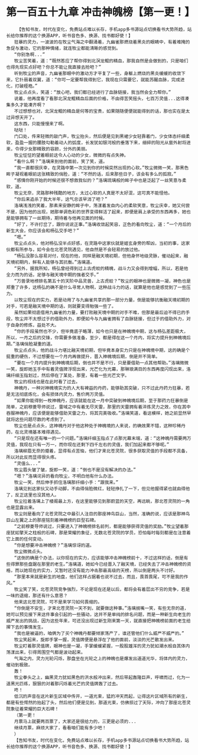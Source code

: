 # 第一百五十九章 冲击神魄榜【第一更！】
        【告知书友，时代在变化，免费站点难以长存，手机app多书源站点切换看书大势所趋，站长给你推荐的这个换源APP，听书音色多、换源、找书都好使！】
       狂暴的灵力，一波波的在牧尘气海之中翻涌着，九幽雀那燃烧着黑炎的眼睛中，有着难掩的急促与激动，它的那种情绪，就连牧尘都能清晰的感觉到。
       “你别急啊...”
       牧尘苦笑着，道：“既然答应了帮你得到北溟龙鲲的精血，那我自然是会做到的，只是咱们也得先现实点好吧？你总不能让我直接去抢吧？”
       听到牧尘的声音，九幽雀那眼中的激动方才平复了一些，身躯上燃烧的黑炎缓缓的收敛下来，它扑扇着双翼，道：“你可一定要帮我得到它，我现在只需要它，就能苏醒血脉，完成进化，打破桎梏。”
       牧尘点点头，笑道：“放心吧，我们都已经进行了血脉链接，我当然会全力帮你。”
       说着，他再度看了看那北溟龙鲲精血后面的价格，不由得苦笑摇头，七百万灵值...这得凑集多久才能凑齐啊？
       不过想想也对，北溟龙鲲的精血是何等的宝贵，如果随随便便就能得到的话，那也实在是太过异想天开了。
       这东西，只能慢慢来了啊。
       哒哒！
       门口处，传来轻微的敲门声，牧尘抬头，然后便是见到黑裙少女轻靠着门，少女体态纤细柔软，盈盈一握的腰肢勾勒着动人的弧度，长发犹如银河般的垂落下来，细碎的阳光从窗外射将进来，令得少女那精致的容颜，分外的美丽。
       牧尘怔怔的望着眼前这令人心动的少女，微微的有点失神。
       “看什么啊？”洛璃来到他的面前，笑了笑，道。
       “我一直都很庆幸，在灵路中第一次见到你的时候突然出现的心软。”牧尘微微一笑，那黑色眸子凝视着眼前这张精致的俏脸，道：“不然的话，后来那些日子，该会有多么的孤寂。”
       “感情你刚开始的时候还很不想救我似的？”洛璃琉璃般的眸子中也是泛起了一丝笑意与柔软，道。
       牧尘无奈，灵路那种残酷的地方，太过心软的人真是不太好混，这可真不能怪他。
       “你后来追杀了我大半年，这气总该早消了吧？”
       洛璃浅浅的笑着，那素来安静的眸子中，荡漾着发自内心的柔软笑意，牧尘庆幸，她又何尝不是，因为他的出现，她那单调色彩的世界变得鲜活了起来，即便是肩上承受的东西再多，她也是能够拥有了一丝期待，期待着与他再见面的时候。
       “好了，不许打岔了，跟你说说正事。”洛璃收敛起笑容，正色的看向牧尘，道：“一个月后的新生大会，你应该会和杨弘交手吧？”
       “嗯。”
       牧尘点点头，他对杨弘没半点好感，在灵路中这家伙就是姬玄身旁的帮凶，当初的事，这家伙都有所参与，如今会在北苍灵院遇见，他自然是不会轻易的放过他。
       “杨弘没那么容易对付，现在的他，同样是融天境初期，但他身怀地级灵脉，催动起来，融天境初期内，鲜有人能够与其抗衡。”洛璃道。
       “另外，据我所知，杨弘曾经得到过上古虎蛟的精魄，战斗力又会得到增幅，所以，若是他全力而为的话，足够与融天境中期的强者交手。”
       “万兽录地榜排名第五十的天阶中品灵兽，上古虎蛟？”牧尘的眼神也是微微一凝，神色也是郑重了许多，这杨弘的确不是什么寻常人物啊，这种战斗力的话，就算是他也是感觉到了一些压力。
       以牧尘现在的实力，若是动用了与九幽雀共享的那一部分力量，倒是能够抗衡融天境初期的对手，可若是融天境中期的话，则就要变得勉强一些了。
       虽然如果彻底借用九幽雀的力量，要打败融天境中期的对手不难，但那是最后迫不得已的手段，牧尘并不太想过于的借助外力，即便如今与九幽雀拥有了血脉链接，但过于的借助外力，对于自身的修炼，益处不大。
       “你的手段虽然也不少，但毕竟底子略薄，如今也只是在神魄境中期，这与杨弘差距极大，所以，一月之后的交锋，你需要多做准备，至少，都是得在这一个月内，将实力提升到神魄境后期。”洛璃俏脸凝重的道。
       牧尘点点头，他的战斗力堪比融天境初期，但毕竟本身实力只是在神魄境中期，这的确是个挺重的硬伤，不过想要在一个月内再做提升，晋入神魄境后期，倒是并不简单。
       “要在一个月内提升到神魄境后期，倒也并不是不行，只是要借助一点其他帮助。”洛璃微微一笑，旋即她玉手中有着灵值牌浮现出来，光芒化为光幕，那琳琅满目的东西再度闪现出来，洛璃纤细玉指划过，然后停在了某处，那里，有着一些光芒文字。
       牧尘的视线也是在此时看了过去。
       神魄丹，一种对神魄境实力的人大有裨益的丹药，能够助其突破，只不过此丹药力狂暴，若是无法彻底炼化，会有损体内灵力，售价两万灵值。
       “如果你能得到一枚神魄丹，应该就能在这一月中突破到神魄境后期，至于那药力狂暴倒是简单，之前穆菱导师说过，雷域之中有着无尽天雷，那里的天雷拥有着淬炼灵力之效，你在其中吞服神魄丹，应该便是能够借助天雷之力，将其完美吸收。”洛璃笑道，看这模样，她之前显然早就将这些问题尽数的考虑到了。
       牧尘也是点点头，这神魄丹对于他这种处于神魄境的人来说，的确效果不错，这种珍稀丹药，在北灵境基本难得遇见。
       “只是现在还有唯一的一个问题。”洛璃纤细玉指点了点那光幕末端，道：“这神魄丹需要两万灵值，我现在只有一万一，而你现在还剩下四千左右的灵值，我们加起来都不够呢。”
       洛璃柳眉无奈的蹙着，显得有点苦恼，他们才来北苍灵院，很多获取灵值的手段都不具备，所以对此反而显得很头疼。
       “灵值么...”
       牧尘眉头皱了皱，旋即一笑，道：“倒也不是没有解决的办法。”
       “嗯？”洛璃诧异的看向牧尘，不明白他有什么办法。
       牧尘一笑，然后伸手抓住洛璃那纤细小手：“跟我来。”
       洛璃见到这家伙又动手动脚，不由得俏脸微红，轻轻挣扎了一下，但见他握得紧也就由得他了，反正这里也没其他人。
       牧尘拉着洛璃上了楼阁最上方，在这里能够见到那蔚蓝的天空，再远眺，那北苍灵院的一角也是显露出来。
       牧尘则是看向了北苍灵院之中最引人注目的那座神鸟巨山，当然，准确的说，应该是那神鸟巨山左翼之上的那座铭刻着神魄榜的巨型石碑。
       “之前穆菱导师说过，只要进入了神魄榜排名前列，都是能够获得灵值的奖励。”牧尘望着那座犹如擎天之柱般的石碑，那是荣耀的象征，无数北苍灵院的学员，恐怕每时每刻都是在注意着它上面的任何变动。
       “你是想要冲击神魄榜？”洛璃惊讶的道。
       牧尘微微点头。
       “这倒的确是个办法，以你现在的实力，应该能够冲击神魄榜前十，不过这样的话，倒是有些得罪那些盘踞在那里的老生。”洛璃道，她如今已经晋入了融天境，已经失去了冲击神魄榜的资格，而以她现在的实力，又暂时还没有能力冲击那最高级的天榜，所以倒是两头不讨好。
       “那里本来就是新生的地盘，他们这样占据着也说不过去，而且，畏首畏尾，可不是我的作风。”
       牧尘笑了笑，北苍灵院竞争强烈，不论是现在还是以后，都将会有着层出不穷的竞争，若是一味的退缩，那还有什么意思？
       他来这北苍灵院，可不是来学习如何畏缩的。
       “你倒是不安生，才来北苍灵院一天不到，就要做这种事。”洛璃抿嘴一笑，有些无奈的道，她可以预见接下来这件事会引起的一些骚动，这并不是单纯的排名问题，而是一种新生向老生的威严发出的挑战，因为这些年来，可还没出现过新生刚来第一天，就直接把神魄榜前面的老生给撵下去的事情发生。
       “我也是被逼的，咱俩为了买个神魄丹都要倾家荡产了，谁还管他们什么威严不威严的。”
       牧尘笑起来，旋即手掌一握，灵值牌便是悬浮在了他的面前，淡淡的光芒散发出来。
       牧尘盯着那灵值牌，眼神也是一凝，手掌缓缓紧握，一股股雄浑的灵力犹如潮水般自其体内荡漾出来，引得周围空气都是波动起来。
       气海之内，灵力光轮闪烁，那盘坐在光轮之上的神魄也是爆发出道道光华，将体内的灵力，催动到极致。
       轰！
       牧尘拳头之上，幽黑灵力犹如黑色的洪水般冲出来，然后带起轰隆巨声，呼啸而过，化为一道黑光匹练，狠狠的对着那闪烁着光芒的灵值牌轰了过去。
       咚！
       低沉的声音在这片新生区域中传开，一道光束，猛的冲天而起，让得这片区域所有的新生，都是有些愕然的抬起了头，然后他们便是见到，那道光束，仿佛掠过了天际，冲向了那座北苍灵院象征着荣耀的巨大石碑！
       （第一更！
       月票马上就要两百票了，大家还是很给力的，三更是必须的...
       继续月票，麻烦大家了，看看咱们能有多少吧！
       ）
       【告知书友，时代在变化，免费站点难以长存，手机app多书源站点切换看书大势所趋，站长给你推荐的这个换源APP，听书音色多、换源、找书都好使！】